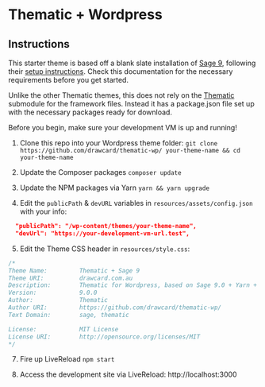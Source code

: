 # Thematic + Wordpress

## Instructions
This starter theme is based off a blank slate installation of [Sage 9](roots.io/sage), following their [setup instructions](https://roots.io/sage/docs/theme-installation/). Check this documentation for the necessary requirements before you get started.

Unlike the other Thematic themes, this does not rely on the [Thematic](https://github.com/drawcard/thematic) submodule for the framework files. Instead it has a package.json file set up with the necessary packages ready for download.

Before you begin, make sure your development VM is up and running!

1. Clone this repo into your Wordpress theme folder: 
```git clone https://github.com/drawcard/thematic-wp/ your-theme-name && cd your-theme-name```

2. Update the Composer packages
```composer update```

3. Update the NPM packages via Yarn
```yarn && yarn upgrade```

4. Edit the ```publicPath``` & ```devURL``` variables in ```resources/assets/config.json``` with your info:
```json
  "publicPath": "/wp-content/themes/your-theme-name",
  "devUrl": "https://your-development-vm-url.test",
```

5. Edit the Theme CSS header in ```resources/style.css```:
```css
/*
Theme Name:         Thematic + Sage 9
Theme URI:          drawcard.com.au
Description:        Thematic for Wordpress, based on Sage 9.0 + Yarn + SCSS 
Version:            9.0.0
Author:             Thematic
Author URI:         https://github.com/drawcard/thematic-wp/
Text Domain:        sage, thematic

License:            MIT License
License URI:        http://opensource.org/licenses/MIT
*/
```

7. Fire up LiveReload
```npm start```

6. Access the development site via LiveReload: http://localhost:3000
